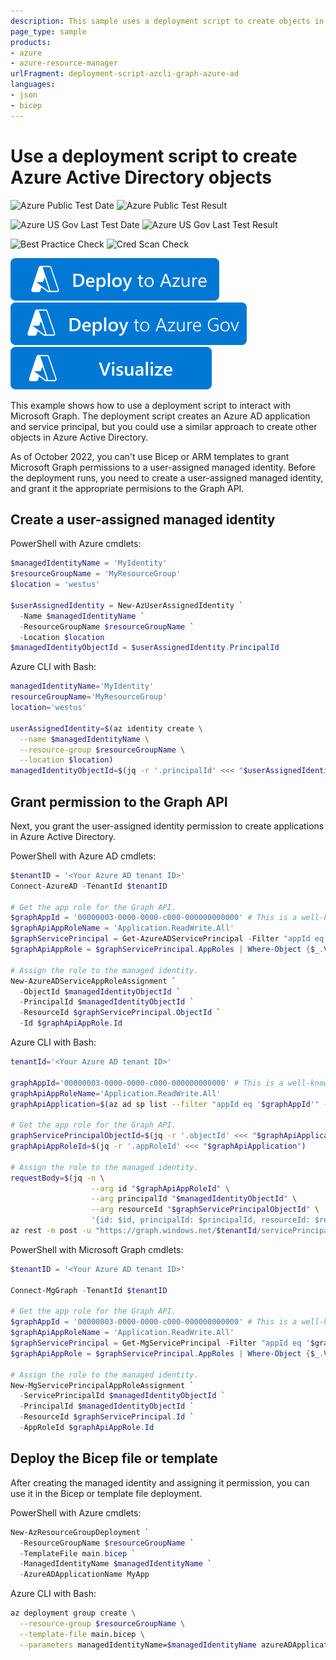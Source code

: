 ```yaml
---
description: This sample uses a deployment script to create objects in Azure Active Directory.
page_type: sample
products:
- azure
- azure-resource-manager
urlFragment: deployment-script-azcli-graph-azure-ad
languages:
- json
- bicep
---
```

# Use a deployment script to create Azure Active Directory objects

![Azure Public Test Date](https://azurequickstartsservice.blob.core.windows.net/badges/quickstarts/microsoft.resources/deployment-script-azcli-graph-azure-ad/PublicLastTestDate.svg)
![Azure Public Test Result](https://azurequickstartsservice.blob.core.windows.net/badges/quickstarts/microsoft.resources/deployment-script-azcli-graph-azure-ad/PublicDeployment.svg)

![Azure US Gov Last Test Date](https://azurequickstartsservice.blob.core.windows.net/badges/quickstarts/microsoft.resources/deployment-script-azcli-graph-azure-ad/FairfaxLastTestDate.svg)
![Azure US Gov Last Test Result](https://azurequickstartsservice.blob.core.windows.net/badges/quickstarts/microsoft.resources/deployment-script-azcli-graph-azure-ad/FairfaxDeployment.svg)

![Best Practice Check](https://azurequickstartsservice.blob.core.windows.net/badges/quickstarts/microsoft.resources/deployment-script-azcli-graph-azure-ad/BestPracticeResult.svg)
![Cred Scan Check](https://azurequickstartsservice.blob.core.windows.net/badges/quickstarts/microsoft.resources/deployment-script-azcli-graph-azure-ad/CredScanResult.svg)

[![Deploy To Azure](https://raw.githubusercontent.com/Azure/azure-quickstart-templates/master/1-CONTRIBUTION-GUIDE/images/deploytoazure.svg?sanitize=true)](https://portal.azure.com/#create/Microsoft.Template/uri/https%3A%2F%2Fraw.githubusercontent.com%2FAzure%2Fazure-quickstart-templates%2Fmaster%2Fquickstarts%2Fmicrosoft.resources%2Fdeployment-script-azcli-graph-azure-ad%2Fazuredeploy.json)
[![Deploy To Azure US Gov](https://raw.githubusercontent.com/Azure/azure-quickstart-templates/master/1-CONTRIBUTION-GUIDE/images/deploytoazuregov.svg?sanitize=true)](https://portal.azure.us/#create/Microsoft.Template/uri/https%3A%2F%2Fraw.githubusercontent.com%2FAzure%2Fazure-quickstart-templates%2Fmaster%2Fquickstarts%2Fmicrosoft.resources%2Fdeployment-script-azcli-graph-azure-ad%2Fazuredeploy.json)
[![Visualize](https://raw.githubusercontent.com/Azure/azure-quickstart-templates/master/1-CONTRIBUTION-GUIDE/images/visualizebutton.svg?sanitize=true)](http://armviz.io/#/?load=https%3A%2F%2Fraw.githubusercontent.com%2FAzure%2Fazure-quickstart-templates%2Fmaster%2Fquickstarts%2Fmicrosoft.resources%2Fdeployment-script-azcli-graph-azure-ad%2Fazuredeploy.json)

This example shows how to use a deployment script to interact with Microsoft Graph. The deployment script creates an Azure AD application and service principal, but you could use a similar approach to create other objects in Azure Active Directory.

As of October 2022, you can't use Bicep or ARM templates to grant Microsoft Graph permissions to a user-assigned managed identity. Before the deployment runs, you need to create a user-assigned managed identity, and grant it the appropriate permisions to the Graph API.

## Create a user-assigned managed identity

PowerShell with Azure cmdlets:

```powershell
$managedIdentityName = 'MyIdentity'
$resourceGroupName = 'MyResourceGroup'
$location = 'westus'

$userAssignedIdentity = New-AzUserAssignedIdentity `
  -Name $managedIdentityName `
  -ResourceGroupName $resourceGroupName `
  -Location $location
$managedIdentityObjectId = $userAssignedIdentity.PrincipalId
```

Azure CLI with Bash:

```bash
managedIdentityName='MyIdentity'
resourceGroupName='MyResourceGroup'
location='westus'

userAssignedIdentity=$(az identity create \
  --name $managedIdentityName \
  --resource-group $resourceGroupName \
  --location $location)
managedIdentityObjectId=$(jq -r '.principalId' <<< "$userAssignedIdentity")
```

## Grant permission to the Graph API

Next, you grant the user-assigned identity permission to create applications in Azure Active Directory.

PowerShell with Azure AD cmdlets:

```powershell
$tenantID = '<Your Azure AD tenant ID>'
Connect-AzureAD -TenantId $tenantID

# Get the app role for the Graph API.
$graphAppId = '00000003-0000-0000-c000-000000000000' # This is a well-known Microsoft Graph application ID.
$graphApiAppRoleName = 'Application.ReadWrite.All'
$graphServicePrincipal = Get-AzureADServicePrincipal -Filter "appId eq '$graphAppId'"
$graphApiAppRole = $graphServicePrincipal.AppRoles | Where-Object {$_.Value -eq $graphApiAppRoleName -and $_.AllowedMemberTypes -contains "Application"}

# Assign the role to the managed identity.
New-AzureADServiceAppRoleAssignment `
  -ObjectId $managedIdentityObjectId `
  -PrincipalId $managedIdentityObjectId `
  -ResourceId $graphServicePrincipal.ObjectId `
  -Id $graphApiAppRole.Id
```

Azure CLI with Bash:

```bash
tenantId='<Your Azure AD tenant ID>'

graphAppId='00000003-0000-0000-c000-000000000000' # This is a well-known Microsoft Graph application ID.
graphApiAppRoleName='Application.ReadWrite.All'
graphApiApplication=$(az ad sp list --filter "appId eq '$graphAppId'" --query "{ appRoleId: [0] .appRoles [?value=='$graphApiAppRoleName'].id | [0], objectId:[0] .id }" -o json)

# Get the app role for the Graph API.
graphServicePrincipalObjectId=$(jq -r '.objectId' <<< "$graphApiApplication")
graphApiAppRoleId=$(jq -r '.appRoleId' <<< "$graphApiApplication")

# Assign the role to the managed identity.
requestBody=$(jq -n \
                  --arg id "$graphApiAppRoleId" \
                  --arg principalId "$managedIdentityObjectId" \
                  --arg resourceId "$graphServicePrincipalObjectId" \
                  '{id: $id, principalId: $principalId, resourceId: $resourceId}' )
az rest -m post -u "https://graph.windows.net/$tenantId/servicePrincipals/$managedIdentityObjectId/appRoleAssignments?api-version=1.6" -b "$requestBody"
```

PowerShell with Microsoft Graph cmdlets:

```powershell
$tenantID = '<Your Azure AD tenant ID>'

Connect-MgGraph -TenantId $tenantID

# Get the app role for the Graph API.
$graphAppId = '00000003-0000-0000-c000-000000000000' # This is a well-known Microsoft Graph application ID.
$graphApiAppRoleName = 'Application.ReadWrite.All'
$graphServicePrincipal = Get-MgServicePrincipal -Filter "appId eq '$graphAppId'"
$graphApiAppRole = $graphServicePrincipal.AppRoles | Where-Object {$_.Value -eq $graphApiAppRoleName -and $_.AllowedMemberTypes -contains "Application"}

# Assign the role to the managed identity.
New-MgServicePrincipalAppRoleAssignment `
  -ServicePrincipalId $managedIdentityObjectId `
  -PrincipalId $managedIdentityObjectId `
  -ResourceId $graphServicePrincipal.Id `
  -AppRoleId $graphApiAppRole.Id
```

## Deploy the Bicep file or template

After creating the managed identity and assigning it permission, you can use it in the Bicep or template file deployment.

PowerShell with Azure cmdlets:

```powershell
New-AzResourceGroupDeployment `
  -ResourceGroupName $resourceGroupName `
  -TemplateFile main.bicep `
  -ManagedIdentityName $managedIdentityName `
  -AzureADApplicationName MyApp
```

Azure CLI with Bash:

```bash
az deployment group create \
  --resource-group $resourceGroupName \
  --template-file main.bicep \
  --parameters managedIdentityName=$managedIdentityName azureADApplicationName=MyApp
```
